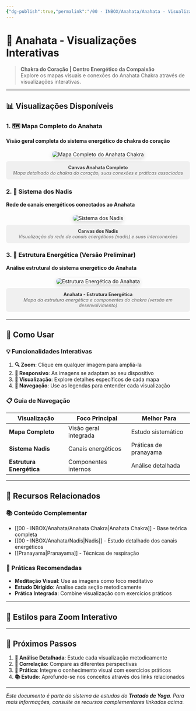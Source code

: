 ```yaml
---
{"dg-publish":true,"permalink":"/00 - INBOX/Anahata/Anahata - Visualizações Interativas/","title":"Anahata - Visualizações Interativas","tags":["source/yoga-tratado","type/visualization","type/interactive","theme/yoga/energy/chakra","theme/yoga/energy/anahata","theme/yoga/canvas"],"noteIcon":""}
---
```



# 🌸 Anahata - Visualizações Interativas

> **Chakra do Coração | Centro Energético da Compaixão**  
> Explore os mapas visuais e conexões do Anahata Chakra através de visualizações interativas.

---

## 📊 Visualizações Disponíveis

### 1. 🗺️ Mapa Completo do Anahata
**Visão geral completa do sistema energético do chakra do coração**

<div class="image-zoom-container">
  <img src="/img/canvas_anahata_completo.png" alt="Mapa Completo do Anahata Chakra" class="zoomable-image" title="Clique para ampliar - Mapa Completo do Anahata">
  <div class="image-caption">
    <strong>Canvas Anahata Completo</strong><br>
    <em>Mapa detalhado do chakra do coração, suas conexões e práticas associadas</em>
  </div>
</div>

### 2. 🔄 Sistema dos Nadis
**Rede de canais energéticos conectados ao Anahata**

<div class="image-zoom-container">
  <img src="/img/canvas_nadis.png" alt="Sistema dos Nadis" class="zoomable-image" title="Clique para ampliar - Sistema dos Nadis">
  <div class="image-caption">
    <strong>Canvas dos Nadis</strong><br>
    <em>Visualização da rede de canais energéticos (nadis) e suas interconexões</em>
  </div>
</div>

### 3. 🌟 Estrutura Energética (Versão Preliminar)
**Análise estrutural do sistema energético do Anahata**

<div class="image-zoom-container">
  <img src="/img/anahata sem confirmação.png" alt="Estrutura Energética do Anahata" class="zoomable-image" title="Clique para ampliar - Estrutura Energética">
  <div class="image-caption">
    <strong>Anahata - Estrutura Energética</strong><br>
    <em>Mapa da estrutura energética e componentes do chakra (versão em desenvolvimento)</em>
  </div>
</div>

---

## 🎯 Como Usar

### 💡 Funcionalidades Interativas

1. **🔍 Zoom**: Clique em qualquer imagem para ampliá-la
2. **📱 Responsivo**: As imagens se adaptam ao seu dispositivo
3. **🎨 Visualização**: Explore detalhes específicos de cada mapa
4. **🔗 Navegação**: Use as legendas para entender cada visualização

### 📋 Guia de Navegação

| Visualização | Foco Principal | Melhor Para |
|-------------|---------------|-------------|
| **Mapa Completo** | Visão geral integrada | Estudo sistemático |
| **Sistema Nadis** | Canais energéticos | Práticas de pranayama |
| **Estrutura Energética** | Componentes internos | Análise detalhada |

---

## 🔗 Recursos Relacionados

### 📚 Conteúdo Complementar
- [[00 - INBOX/Anahata/Anahata Chakra\|Anahata Chakra]] - Base teórica completa
- [[00 - INBOX/Anahata/Nadis\|Nadis]] - Estudo detalhado dos canais energéticos
- [[Pranayama\|Pranayama]] - Técnicas de respiração

### 🧘 Práticas Recomendadas
- **Meditação Visual**: Use as imagens como foco meditativo
- **Estudo Dirigido**: Analise cada seção metodicamente
- **Prática Integrada**: Combine visualização com exercícios práticos

---

## 🎨 Estilos para Zoom Interativo

<style>
.image-zoom-container {
  margin: 20px 0;
  text-align: center;
  position: relative;
}

.zoomable-image {
  max-width: 100%;
  height: auto;
  border-radius: 8px;
  box-shadow: 0 4px 12px rgba(0,0,0,0.15);
  cursor: zoom-in;
  transition: transform 0.3s ease, box-shadow 0.3s ease;
}

.zoomable-image:hover {
  transform: scale(1.02);
  box-shadow: 0 8px 24px rgba(0,0,0,0.2);
}

.image-caption {
  margin-top: 10px;
  padding: 10px;
  background: rgba(0,0,0,0.05);
  border-radius: 6px;
  font-size: 0.9em;
  color: #666;
}

.image-caption strong {
  color: #333;
}

/* Zoom Modal */
.image-modal {
  display: none;
  position: fixed;
  z-index: 1000;
  left: 0;
  top: 0;
  width: 100%;
  height: 100%;
  background-color: rgba(0,0,0,0.9);
  cursor: zoom-out;
}

.image-modal img {
  margin: auto;
  display: block;
  max-width: 90%;
  max-height: 90%;
  margin-top: 5%;
}

@media (max-width: 768px) {
  .zoomable-image {
    max-width: 100%;
  }
  
  .image-modal img {
    max-width: 95%;
    max-height: 95%;
    margin-top: 2.5%;
  }
}
</style>

<script>
document.addEventListener('DOMContentLoaded', function() {
  // Adiciona funcionalidade de zoom às imagens
  const images = document.querySelectorAll('.zoomable-image');
  
  images.forEach(img => {
    img.addEventListener('click', function() {
      // Cria modal para zoom
      const modal = document.createElement('div');
      modal.className = 'image-modal';
      modal.style.display = 'block';
      
      const modalImg = document.createElement('img');
      modalImg.src = this.src;
      modalImg.alt = this.alt;
      
      modal.appendChild(modalImg);
      document.body.appendChild(modal);
      
      // Fecha modal ao clicar
      modal.addEventListener('click', function() {
        document.body.removeChild(modal);
      });
      
      // Fecha modal com ESC
      document.addEventListener('keydown', function(e) {
        if (e.key === 'Escape' && modal.parentNode) {
          document.body.removeChild(modal);
        }
      });
    });
  });
});
</script>

---

## 🌟 Próximos Passos

1. **📝 Análise Detalhada**: Estude cada visualização metodicamente
2. **🔄 Correlação**: Compare as diferentes perspectivas
3. **🧘 Prática**: Integre o conhecimento visual com exercícios práticos
4. **📚 Estudo**: Aprofunde-se nos conceitos através dos links relacionados

---

*Este documento é parte do sistema de estudos do **Tratado de Yoga**. Para mais informações, consulte os recursos complementares linkados acima.* 